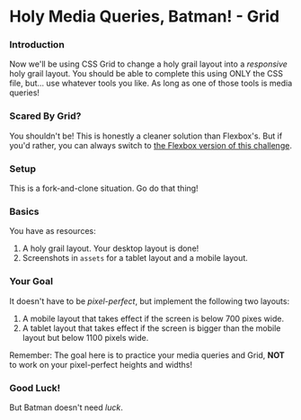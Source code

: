 # Holy Media Queries, Batman! - Grid

### Introduction

Now we'll be using CSS Grid to change a holy grail layout into a _responsive_ holy grail layout. You should be able to complete this using ONLY the CSS file, but... use whatever tools you like. As long as one of those tools is media queries! 


### Scared By Grid?

You shouldn't be! This is honestly a cleaner solution than Flexbox's. But if you'd rather, you can always switch to [the Flexbox version of this challenge](https://github.com/ci-wdi-900/holy-media-queries-batman-flexbox).


### Setup

This is a fork-and-clone situation. Go do that thing!


### Basics

You have as resources:

1. A holy grail layout. Your desktop layout is done!
2. Screenshots in `assets` for a tablet layout and a mobile layout.


### Your Goal

It doesn't have to be _pixel-perfect_, but implement the following two layouts:

1. A mobile layout that takes effect if the screen is below 700 pixes wide.
2. A tablet layout that takes effect if the screen is bigger than the mobile layout but below 1100 pixels wide.

Remember: The goal here is to practice your media queries and Grid, **NOT** to work on your pixel-perfect heights and widths!


### Good Luck!

But Batman doesn't need _luck_.
